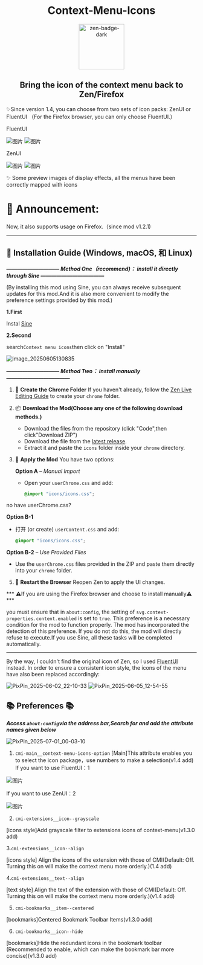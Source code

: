 <h1 align="center">Context-Menu-Icons</h1>
<div align="center">
    <a href="https://zen-browser.app/">
        <img width="120" alt="zen-badge-dark" src="https://github.com/user-attachments/assets/d6ab3ddf-6630-4062-92d0-22497d2a3f9a" />
    </a>
</div>

<h2 align="center">Bring the icon of the context menu back to Zen/Firefox</h2>

✨Since version 1.4, you can choose from two sets of icon packs: ZenUI or FluentUI （For the Firefox browser, you can only choose FluentUI.）

FluentUI

![图片](https://github.com/user-attachments/assets/9ab97b1a-8fc7-4b79-b06d-e6249accf0c4)
![图片](https://github.com/user-attachments/assets/8bf05d10-8154-4af9-b41f-f17b1201f74c)

ZenUI

![图片](https://github.com/user-attachments/assets/0fac45f8-81ae-43fc-948f-cfe750749725)
![图片](https://github.com/user-attachments/assets/9e4a9492-4318-4f86-83b9-e95d69bf0fea)


✨ Some preview images of display effects, all the menus have been correctly mapped with icons

# 🚀 Announcement:
Now, it also supports usage on Firefox.（since mod v1.2.1)

---

## 🔖 **Installation Guide** (Windows, macOS, 和 Linux)
***—————————— Method One（recommend)： install it directly through Sine ————————————***

(By installing this mod using Sine, you can always receive subsequent updates for this mod.And it is also more convenient to modify the preference settings provided by this mod.)

**1.First**

Instal [Sine](https://github.com/CosmoCreeper/Sine)
       
**2.Second**

search`Context menu icons`then click on "Install"
   
![image_20250605130835](https://github.com/user-attachments/assets/bfcefded-71e2-45bc-9aef-0f8c4c47c1d7)

***—————————— Method Two： install manually ————————————***
1. 📁 **Create the Chrome Folder**
   If you haven't already, follow the [Zen Live Editing Guide](https://docs.zen-browser.app/guides/live-editing) to create your `chrome` folder.

2. 📦 **Download the Mod(Choose any one of the following download methods.)**
   - Download the files from the repository (click "Code",then click"Download ZIP")
   - Download the file from the [latest release](https://github.com/1247343406/context-menu-icons-for-Zen/releases).
   - Extract it and paste the `icons` folder inside your `chrome` directory.

4. 🧩 **Apply the Mod**
   You have two options:

   **Option A** – *Manual Import*
   - Open your `userChrome.css` and add:
     ```css
     @import "icons/icons.css";
     ```
  no have userChrome.css?
  
  **Option B-1**
   - 打开 (or create) `userContent.css` and add:
     ```css
     @import "icons/icons.css";
     ```
   **Option B-2** – *Use Provided Files*
   - Use the `userChrome.css`  files provided in the ZIP and paste them directly into your `chrome` folder.

5. 🔄 **Restart the Browser**
   Reopen Zen to apply the UI changes.


*** ⚠️If you are using the Firefox browser and choose to install manually⚠️  ***

you must ensure that in `about:config`, the setting of `svg.context-properties.content.enabled` is set to `true`. This preference is a necessary condition for the mod to function properly. The mod has incorporated the detection of this preference. If you do not do this, the mod will directly refuse to execute.If you use Sine, all these tasks will be completed automatically.


---
By the way, I couldn't find the original icon of Zen, so I used  [FluentUI](https://github.com/microsoft/fluentui-system-icons) instead.
In order to ensure a consistent icon style, the icons of the menu have also been replaced accordingly:

![PixPin_2025-06-02_22-10-33](https://github.com/user-attachments/assets/2d450fdd-5b3b-4ff3-a9e2-823c35e23009)
![PixPin_2025-06-05_12-54-55](https://github.com/user-attachments/assets/4d870447-a329-4682-8e5e-b50b53e44627)

## 📚 Preferences 📚

***Access `about:config`via the address bar,Search for and add the attribute names given below***

![PixPin_2025-07-01_00-03-10](https://github.com/user-attachments/assets/af8fbe28-e9f0-4b01-ad9e-9d0f5db288e9)


1. `cmi-main__context-menu-icons-option`
[Main]This attribute enables you to select the icon package，use numbers to make a selection(v1.4 add)
    If you want to use FluentUI：1

   
![图片](https://github.com/user-attachments/assets/b28b9cd5-6fad-421e-81bd-0b73a7bba6df)


   If you want to use ZenUI：2
    
![图片](https://github.com/user-attachments/assets/d26a2174-8862-46b5-94fe-56c2f7d30aa9)


2. `cmi-extensions__icon--grayscale`

[icons style]Add grayscale filter to extensions icons of context-menu(v1.3.0 add)

3.`cmi-extensions__icon--align`

[icons style] Align the icons of the extension with those of CMI(Default: Off. Turning this on will make the context menu more orderly.)(1.4 add)

4.`cmi-extensions__text--align`

[text style] Align the text of the extension with those of CMI(Default: Off. Turning this on will make the context menu more orderly.)(v1.4 add)


5. `cmi-bookmarks__item--centered`

[bookmarks]Centered Bookmark Toolbar Items(v1.3.0 add)

6. `cmi-bookmarks__icon--hide`

[bookmarks]Hide the redundant icons in the bookmark toolbar (Recommended to enable, which can make the bookmark bar more concise)(v1.3.0 add)
